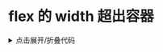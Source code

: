 # flex 的 width 超出容器


<FlexWidth />

<details class="code-details">
<summary>点击展开/折叠代码</summary>

<<< @/components/css-level.vue
</details>


<script setup>
import FlexWidth from './components/flex-width.vue'
import { onMounted } from 'vue'
</script>